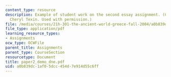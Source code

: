 ```yaml
---
content_type: resource
description: Example of student work on the second essay assignment. (Courtesy of
  Cheryl Texin. Used with permission.)
file: /media/courses/21h-301-the-ancient-world-greece-fall-2004/a0b839dc1af05dcc454d7e914d55c6ff_paper2_demo_dne.pdf
file_type: application/pdf
learning_resource_types:
- Assignments
ocw_type: OCWFile
parent_title: Assignments
parent_type: CourseSection
resourcetype: Document
title: paper2_demo_dne.pdf
uid: a0b839dc-1af0-5dcc-454d-7e914d55c6ff
---
```


